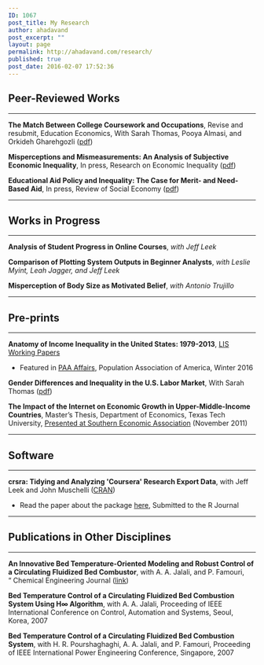 ```yaml
---
ID: 1067
post_title: My Research
author: ahadavand
post_excerpt: ""
layout: page
permalink: http://ahadavand.com/research/
published: true
post_date: 2016-02-07 17:52:36
---
```

<!-- [section_title text="Work in Progress"] -->

## Peer-Reviewed Works
***

**The Match Between College Coursework and Occupations**, Revise and resubmit, Education Economics, With Sarah Thomas, Pooya Almasi, and Orkideh Gharehgozli ([pdf][3])

**Misperceptions and Mismeasurements: An Analysis of Subjective Economic Inequality**, In press, Research on Economic Inequality ([pdf][4])

**Educational Aid Policy and Inequality: The Case for Merit- and Need-Based Aid**, In press, Review of Social Economy ([pdf][6])

***
## Works in Progress
***

**Analysis of Student Progress in Online Courses**, *with Jeff Leek*

**Comparison of Plotting System Outputs in Beginner Analysts**, *with Leslie Myint, Leah Jagger, and Jeff Leek*

**Misperception of Body Size as Motivated Belief**, *with Antonio Trujillo*

<!--[section_title text="Working Papers"] -->
***
## Pre-prints
***

**Anatomy of Income Inequality in the United States: 1979-2013**, [LIS Working Papers][1]

*   Featured in [PAA Affairs][2], Population Association of America, Winter 2016

**Gender Differences and Inequality in the U.S. Labor Market**, With Sarah Thomas ([pdf][5])

**The Impact of the Internet on Economic Growth in Upper-Middle-Income Countries**, Master’s Thesis, Department of Economics, Texas Tech University, <a href="http://archive.southernecon.org/sea2011/User/ProgramParticipantSessions.php_AuthorID=5004.html" target="_blank" rel="noopener">Presented at Southern Economic Association</a> (November 2011)

<!--[section_title text="Software"] -->
***
## Software
***

**crsra: Tidying and Analyzing 'Coursera' Research Export Data**, with Jeff Leek and John Muschelli ([CRAN][7])

*   Read the paper about the package [here][10], Submitted to the R Journal

<!--[section_title text="Non-Academic Publications"]

**Immigration Reform: STEM Legislation Would Give US Economy a Much Needed Boost**, (with Shahin Kaveh), PolicyMic.com (December 2011)

**Why We Can't Cut Government Funding For Our Schools**, PolicyMic.com (January 2013) -->

<!--[section_title text="Non-Economics Academic Publications"]-->
***
## Publications in Other Disciplines
***

**An Innovative Bed Temperature-Oriented Modeling and Robust Control of a Circulating Fluidized Bed Combustor**, with A. A. Jalali, and P. Famouri, “ Chemical Engineering Journal ([link][8])

**Bed Temperature Control of a Circulating Fluidized Bed Combustion System Using H∞ Algorithm**, with A. A. Jalali, Proceeding of IEEE International Conference on Control, Automation and Systems, Seoul, Korea, 2007

**Bed Temperature Control of a Circulating Fluidized Bed Combustion System**, with H. R. Pourshaghaghi, A. A. Jalali, and P. Famouri, Proceeding of IEEE International Power Engineering Conference, Singapore, 2007

 [1]: http://www.lisdatacenter.org/wps/liswps/686.pdf
 [2]: http://www.populationassociation.org/wp-content/uploads/PAA-Winter17.rev_.pdf
 [3]: https://ssrn.com/abstract=3008961
 [4]: http://www.ecineq.org/milano/WP/ECINEQ2017-449.pdf
 [5]: http://ahadavand.com/wp-content/uploads/2017/04/Gender_Inequality__AER-2.pdf
 [6]: http://ssrn.com/abstract=3079711
 [7]: https://cran.r-project.org/web/packages/crsra/index.html
 [8]: http://www.sciencedirect.com/science/article/pii/S1385894707007693
 [9]: https://www.yahoo.com
 [10]: https://github.com/ahdvnd/papers_crsra_package/blob/master/RJwrapper.pdf
